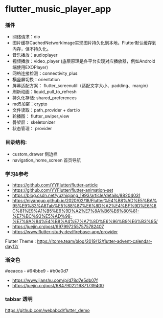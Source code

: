 # flutter_music_player_app

### 插件

- 网络请求：dio
- 图片缓存CachedNetworkImage实现图片持久化到本地，Flutter默认缓存到内存，但不持久化。
- 音乐播放：audioplayer
- 视频播放：video_player (底层原理是各平台实现对应播放器，例如Android端使用EXOPlayer)
- 网络连接检测：connectivity_plus
- 横竖屏切换：orientation
- 屏幕适配方案： flutter_screenutil（适配文字大小、padding、margin）
- 刷新动画：liquid_pull_to_refresh
- 持久化存储: shared_preferences
- md5加密：crypto
- 文件读取：path_provider + dart:io
- 轮播图： flutter_swiper_view
- 骨架屏： skeletonizer
- 状态管理： provider


### 目录结构: 

- custom_drawer 侧边栏
- navigation_home_screen 首页导航


### 学习&参考

- https://github.com/YYFlutter/flutter-article
- https://github.com/YYFlutter/flutter-animation-set
- https://blog.csdn.net/yuzhiqiang_1993/article/details/88204031
- https://niyangup.github.io/2020/02/18/Flutter%E4%B8%AD%E5%BA%95%E9%83%A8Tab%E5%88%87%E6%8D%A2%E4%BF%9D%E6%8C%81%E9%A1%B5%E9%9D%A2%E7%8A%B6%E6%80%81-%E7%BC%93%E5%AD%98-%E7%9A%84%E4%B8%A4%E7%A7%8D%E6%96%B9%E6%B3%95/
- https://juejin.cn/post/6979972557575782407
- https://www.flutter-study.dev/firebase-app/provider

Flutter Theme : https://itome.team/blog/2019/12/flutter-advent-calendar-day12/

### 渐变色

#eeaeca -  #94bbe9 - #b0e0d7

- https://www.jianshu.com/p/d78d7e5db07f
- https://juejin.cn/post/6847902216871739400

### tabbar 透明

https://github.com/webabcd/flutter_demo
